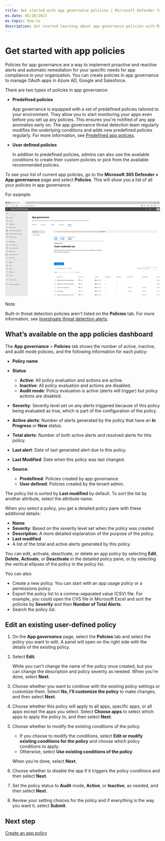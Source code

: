 ```yaml
---
title: Get started with app governance policies | Microsoft Defender for Cloud Apps
ms.date: 05/28/2023
ms.topic: how-to
description: Get started learning about app governance policies with Microsoft Defender for Cloud Apps in Microsoft 365 Defender
---
```


# Get started with app policies

Policies for app governance are a way to implement proactive and reactive alerts and automatic remediation for your specific needs for app compliance in your organization. You can create policies in app governance to manage OAuth apps in Azure AD, Google and Salesforce.

There are two types of policies in app governance:

- **Predefined policies**

    App governance is equipped with a set of predefined policies tailored to your environment. They allow you to start monitoring your apps even before you set up any policies. This ensures you're notified of any app anomalies early on. The app governance threat detection team regularly modifies the underlying conditions and adds new predefined policies regularly. For more information, see [Predefined app policies](app-governance-predefined-policies.md).

- **User defined policies**

    In addition to predefined policies, admins can also use the available conditions to create their custom policies or pick from the available recommended policies.

To see your list of current app policies, go to the **Microsoft 365 Defender > App governance** page and select **Policies**. This will show you a list of all your policies in app governance. 

For example:

![Screenshot of the app governance policies summary page in Microsoft 365 Defender.](media/app-governance-app-policies-get-started/azure-ad-policies.jpg)

> [!NOTE]
> Built-in threat detection policies aren't listed on the **Policies** tab. For more information, see [Investigate threat detection alerts](app-governance-anomaly-detection-alerts.md).
> 

## What’s available on the app policies dashboard

The **App governance** > **Policies** tab shows the number of active, inactive, and audit mode policies, and the following information for each policy:

- **Policy name**
- **Status**

  - **Active**:  All policy evaluation and actions are active.
  - **Inactive**: All policy evaluation and actions are disabled.
  - **Audit mode**: Policy evaluation is active (alerts will trigger) but policy actions are disabled.

- **Severity**: Severity level set on any alerts triggered because of this policy being evaluated as true, which is part of the configuration of the policy.
- **Active alerts**: Number of alerts generated by the policy that have an **In Progress** or **New** status.
- **Total alerts**: Number of both active alerts and resolved alerts for this policy.
- **Last alert**: Date of last generated alert due to this policy.
- **Last Modified**: Date when this policy was last changed.
- **Source**:

  - **Predefined**: Policies created by app governance.
  - **User defined**: Policies created by the tenant admin.

The policy list is sorted by **Last modified** by default. To sort the list by another attribute, select the attribute name.

When you select a policy, you get a detailed policy pane with these additional details:

- **Name**
- **Severity**: Based on the severity level set when the policy was created
- **Description**: A more detailed explanation of the purpose of the policy.
- **Last modified**
- A list of the total and active alerts generated by this policy.

You can edit, activate, deactivate, or delete an app policy by selecting **Edit**, **Delete**, **Activate**, or **Deactivate** in the detailed policy pane, or by selecting the vertical ellipses of the policy in the policy list.

You can also:

- Create a new policy. You can start with an app usage policy or a permissions policy.
- Export the policy list to a comma-separated value (CSV) file. For example, you could open the CVS file in Microsoft Excel and sort the policies by **Severity** and then **Number of Total Alerts**.
- Search the policy list.

## Edit an existing user-defined policy

1. On the **App governance** page, select the **Policies** tab and select the policy you want to edit. A panel will open on the right side with the details of the existing policy.

1. Select **Edit**.

    While you can't change the name of the policy once created, but you can change the description and policy severity as needed. When you're done, select **Next**.

1. Choose whether you want to continue with the existing policy settings or customize them. Select **No, I'll customize the policy** to make changes, and then select **Next**.

1. Choose whether this policy will apply to all apps, specific apps, or all apps except the apps you select. Select **Choose apps** to select which apps to apply the policy to, and then select **Next**.

1. Choose whether to modify the existing conditions of the policy. 

    - If you choose to modify the conditions, select **Edit or modify existing conditions for the policy** and choose which policy conditions to apply. 
    - Otherwise, select **Use existing conditions of the policy**. 
  
    When you're done, select **Next**.

1. Choose whether to disable the app if it triggers the policy conditions and then select **Next**.

1. Set the policy status to **Audit** mode, **Active**, or **Inactive**, as needed, and then select **Next**.

1. Review your setting choices for the policy and if everything is the way you want it, select **Submit**.

## Next step

[Create an app policy](app-governance-app-policies-create.md)

